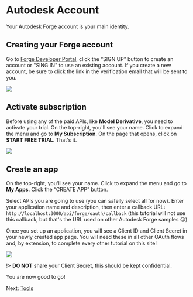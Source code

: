 # Autodesk Account

Your Autodesk Forge account is your main identity.

## Creating your Forge account

Go to [Forge Developer Portal](https://developer.autodesk.com/), click the “SIGN UP” button to create an account or "SING IN" to use an existing account. If you create a new account, be sure to click the link in the verification email that will be sent to you.

![](https://developer.doc.autodesk.com/bPlouYTd/96/_images/forge-home.png)

## Activate subscription

Before using any of the paid APIs, like **Model Derivative**, you need to activate your trial. On the top-right, you'll see your name. Click to expand the menu and go to **My Subscription**. On the page that opens, click on **START FREE TRIAL**. That's it.

![](_media/account/activate_sub.png)

## Create an app

On the top-right, you'll see your name. Click to expand the menu and go to **My Apps**. Click the “CREATE APP” button.

Select APIs you are going to use (you can safelly select all for now). Enter your application name and description, then enter a callback URL: `http://localhost:3000/api/forge/oauth/callback` (this tutorial will not use this callback, but that's the URL used on other Autodesk Forge samples :wink:)

Once you set up an application, you will see a Client ID and Client Secret in your newly created app page. You will need these in all other OAuth flows and, by extension, to complete every other tutorial on this site!

![](_media/account/create_app.gif)

!> **DO NOT** share your Client Secret, this should be kept confidential.

You are now good to go!

Next: [Tools](environment/tools/)